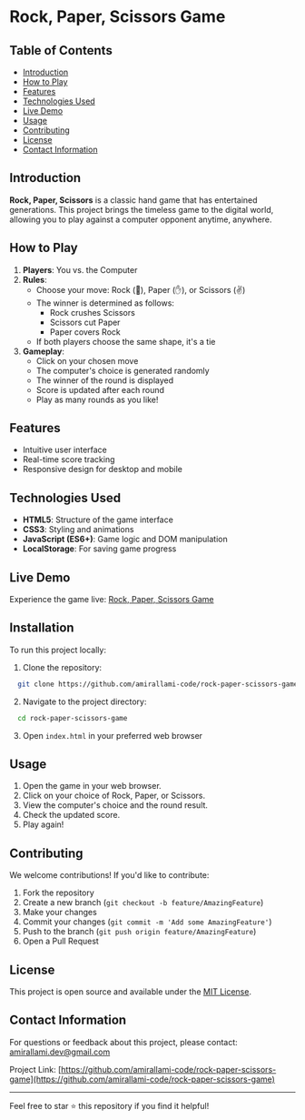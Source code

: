 # Rock, Paper, Scissors Game

## Table of Contents
- [Introduction](#introduction)
- [How to Play](#how-to-play)
- [Features](#features)
- [Technologies Used](#technologies-used)
- [Live Demo](#live-demo)
- [Usage](#usage)
- [Contributing](#contributing)
- [License](#license)
- [Contact Information](#contact-information)

## Introduction

**Rock, Paper, Scissors** is a classic hand game that has entertained generations. This project brings the timeless game to the digital world, allowing you to play against a computer opponent anytime, anywhere.

## How to Play

1. **Players**: You vs. the Computer
2. **Rules**:
   - Choose your move: Rock (👊), Paper (✋), or Scissors (✌️)
   - The winner is determined as follows:
     - Rock crushes Scissors
     - Scissors cut Paper
     - Paper covers Rock
   - If both players choose the same shape, it's a tie
3. **Gameplay**:
   - Click on your chosen move
   - The computer's choice is generated randomly
   - The winner of the round is displayed
   - Score is updated after each round
   - Play as many rounds as you like!

## Features

- Intuitive user interface
- Real-time score tracking
- Responsive design for desktop and mobile

## Technologies Used

- **HTML5**: Structure of the game interface
- **CSS3**: Styling and animations
- **JavaScript (ES6+)**: Game logic and DOM manipulation
- **LocalStorage**: For saving game progress

## Live Demo

Experience the game live: [Rock, Paper, Scissors Game](https://rpsgame-amirallami.vercel.app)

## Installation 

To run this project locally:

 1. Clone the repository: 

```bash
  git clone https://github.com/amirallami-code/rock-paper-scissors-game.git
```

 2. Navigate to the project directory: 

```bash
  cd rock-paper-scissors-game
```

 3. Open `index.html` in your preferred web browser 

## Usage

1. Open the game in your web browser.
2. Click on your choice of Rock, Paper, or Scissors.
3. View the computer's choice and the round result.
4. Check the updated score.
5. Play again!

## Contributing

We welcome contributions! If you'd like to contribute:

1. Fork the repository
2. Create a new branch (`git checkout -b feature/AmazingFeature`)
3. Make your changes
4. Commit your changes (`git commit -m 'Add some AmazingFeature'`)
5. Push to the branch (`git push origin feature/AmazingFeature`)
6. Open a Pull Request

## License

This project is open source and available under the [MIT License](LICENSE).

## Contact Information

For questions or feedback about this project, please contact:
amirallami.dev@gmail.com

Project Link: [https://github.com/amirallami-code/rock-paper-scissors-game](https://github.com/amirallami-code/rock-paper-scissors-game)

---

Feel free to star ⭐ this repository if you find it helpful!
